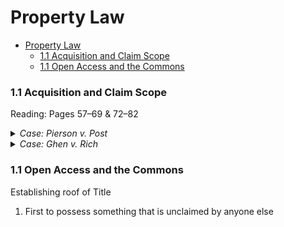 # Property Law
<!-- TOC -->

- [Property Law](#property-law)
  - [1.1 Acquisition and Claim Scope](#11-acquisition-and-claim-scope)
  - [1.1 Open Access and the Commons](#11-open-access-and-the-commons)

<!-- /TOC -->

### 1.1 Acquisition and Claim Scope
Reading: Pages 57–69 & 72–82​


<details>

<summary><i>Case: Pierson v. Post</i></summary>
<br>
<b>Overview:</b> Hunter had no rights to a fox merely because he was chasing it, and did not suffer injury or damage when interceptor shot the fox, even though he knew it was being chased by hunter.
<br>
<b>Facts:</b>  Post(∆) in possession of dogs and hounds was in pursuit of a fox on a wild, uninhabited, waste land called the beach. Pierson (π) knowing fox was so hunted and pursued, chased after fox and killed it, carrying it off.
<br>
<b>Issue:</b> Whether Post(∆) by pursuit with his hounds in the manner alleged in his declaration, acquired such a right to/property in the fox.
<br>
<b>Rule:</b>
<br>
<b>Conclusion:</b> Judgement Reversed. A fox is a ferae naturae (wild by nature) and that property of animals is acquired by ***occupancy only***. Narrow question is what amounts to occupancy of acquiring right to wild animals?
<br>

<b>Notes/Concepts:</b>
<br>

</details>


<details>
<summary><i>Case: Ghen v. Rich</i></summary>
<br>
<b>Overview:</b> Court granted libellant fisherman judgment in action for conversion of fin-backwhale because local usage that fisherman who shoots a whale with identifiable bomb-lance, letting it sink, then pays fee to whale's finder, granted title.
<br>
<b>Facts:</b> fin-backwhales frequent Massachusetts bay where fishermen shoot and kill the whales. Whales then sink to the ocean floor and rise up 1-3 days later. Whales then either float to beach, are picked up or float out to sea. Each fisherman uses their own unique lance to mark the whale. ∆ found such whale and advertised on the spot for the sale of the whale.
<br>
<b>Issue:</b>
<br>
<b>Rule:</b> Whale, being a ferae naturae, does not become property until a firm possession has been established by the taker.
<br>
<b>Conclusion:</b> Judgement Reversed. A fox is a ferae naturae (wild by nature) and that property of animals is acquired by ***occupancy only***. Narrow question is what amounts to occupancy of acquiring right to wild animals?
<br>
<b>Notes/Concepts:</b>
<br>
</details>

### 1.1 Open Access and the Commons

Establishing roof of Title
1. First to possess something that is unclaimed by anyone else
